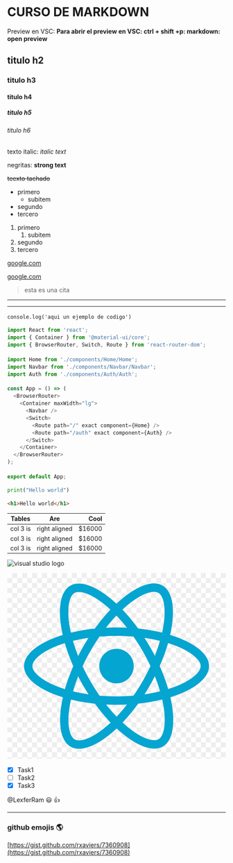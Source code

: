 
# CURSO DE MARKDOWN

Preview en VSC: **Para abrir el preview en VSC: ctrl + shift +p: markdown: open preview**

## titulo h2

### titulo h3

#### titulo h4

##### titulo h5

###### titulo h6

<!--italic-->
texto italic: *italic text*

<!--strong-->
negritas: **strong text**

<!--strikethrough-->
~~teexto tachado~~

<!--ul--->
* primero
  * subitem
* segundo
* tercero

1. primero
   1. subitem
2. segundo
3. tercero

<!--enlaces-->
[google.com](https://www.google.com)

[google.com](https://www.google.com "custom title")

<!--cita-->
>esta es una cita

<!--lineas separadoras-->
---
___
<!-- Backtips para hacer refencia a codigo -->
`console.log('aqui un ejemplo de codigo')`

<!-- Multiples lineas de codigo -->

```javascript
import React from 'react';
import { Container } from '@material-ui/core';
import { BrowserRouter, Switch, Route } from 'react-router-dom';

import Home from './components/Home/Home';
import Navbar from './components/Navbar/Navbar';
import Auth from './components/Auth/Auth';

const App = () => (
  <BrowserRouter>
    <Container maxWidth="lg">
      <Navbar />
      <Switch>
        <Route path="/" exact component={Home} />
        <Route path="/auth" exact component={Auth} />
      </Switch>
    </Container>
  </BrowserRouter>
);

export default App;
```

```python
print("Hello world")
```

```html
<h1>Hello world</h1>
```

<!-- Tablas en markdown -->
|Tables   | Are   | Cool   |
|---------|:-----:|-------:|
|col 3 is |right aligned|$16000|
|col 3 is |right aligned|$16000|
|col 3 is |right aligned|$16000|

<!-- imagenes en markdown -->
![visual studio logo](https://encrypted-tbn0.gstatic.com/images?q=tbn:ANd9GcRn5l-s47ezVoeQ6HaQrt__wgzlPn0uGQgfQg&usqp=CAU)

![ReactJS logo](react.png "ReactJS")

<!-- github markdown -->
* [x] Task1
* [ ]  Task2
* [x] Task3

@LexferRam :smiley: :+1: 

___

### github emojis :earth_americas:

[https://gist.github.com/rxaviers/7360908](https://gist.github.com/rxaviers/7360908)

<!-- github emojis -->